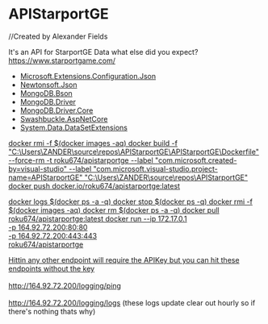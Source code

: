 # APIStarportGE
//Created by Alexander Fields 

It's an API for StarportGE Data what else did you expect?
https://www.starportgame.com/

<ul>
  <li><a href="https://www.nuget.org/packages/Microsoft.Extensions.Configuration.Json/7.0.0">Microsoft.Extensions.Configuration.Json</a></li>
  <li><a href="https://www.nuget.org/packages/Newtonsoft.Json/13.0.2">Newtonsoft.Json</a></li>
  <li><a href="https://www.nuget.org/packages/MongoDB.Bson/2.19.0">MongoDB.Bson</a></li>
  <li><a href="https://www.nuget.org/packages/MongoDB.Driver/2.19.0">MongoDB.Driver</a></li>
  <li><a href="https://www.nuget.org/packages/MongoDB.Driver.Core/2.19.0">MongoDB.Driver.Core</a></li>
  <li><a href="https://www.nuget.org/packages/Swashbuckle.AspNetCore/6.4.0/">Swashbuckle.AspNetCore</a></li>
  <li><a href="https://www.nuget.org/packages/System.Data.DataSetExtensions/4.5.0">System.Data.DataSetExtensions
</ul>

docker rmi -f $(docker images -aq)
docker build -f "C:\Users\ZANDER\source\repos\APIStarportGE\APIStarportGE\Dockerfile" --force-rm -t roku674/apistarportge  --label "com.microsoft.created-by=visual-studio" --label "com.microsoft.visual-studio.project-name=APIStarportGE" "C:\Users\ZANDER\source\repos\APIStarportGE" 
docker push docker.io/roku674/apistarportge:latest


docker logs $(docker ps -a -q)
docker stop $(docker ps -q)
docker rmi -f $(docker images -aq)
docker rm $(docker ps -a -q)
docker pull roku674/apistarportge:latest
docker run --ip 172.17.0.1 \
-p 164.92.72.200:80:80 \
-p 164.92.72.200:443:443 \
roku674/apistarportge

Hittin any other endpoint will require the APIKey but you can hit these endpoints without the key <br></br>
http://164.92.72.200/logging/ping <br></br>
http://164.92.72.200/logging/logs (these logs update clear out hourly so if there's nothing thats why) <br></br>
